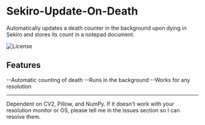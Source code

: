 # Sekiro-Update-On-Death
Automatically updates a death counter in the background upon dying in Sekiro and stores its count in a notepad document.

![License](https://img.shields.io/github/license/AlexMusabelliu/Sekiro-Update-On-Death?style=plastic)

## Features
--Automatic counting of death
--Runs in the background
--Works for any resolution

--------

Dependent on CV2, Pillow, and NumPy.
If it doesn't work with your resolution monitor or OS, please tell me in the issues section so I can resolve them.
